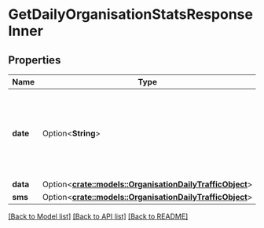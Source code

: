 # GetDailyOrganisationStatsResponseInner

## Properties

Name | Type | Description | Notes
------------ | ------------- | ------------- | -------------
**date** | Option<**String**> | Date in `YYYY-MM-DD` format or `TOTAL` to indicate the total volume and cost of the traffic type  | [optional]
**data** | Option<[**crate::models::OrganisationDailyTrafficObject**](Organisation_daily_traffic_object.md)> |  | [optional]
**sms** | Option<[**crate::models::OrganisationDailyTrafficObject**](Organisation_daily_traffic_object.md)> |  | [optional]

[[Back to Model list]](../README.md#documentation-for-models) [[Back to API list]](../README.md#documentation-for-api-endpoints) [[Back to README]](../README.md)


